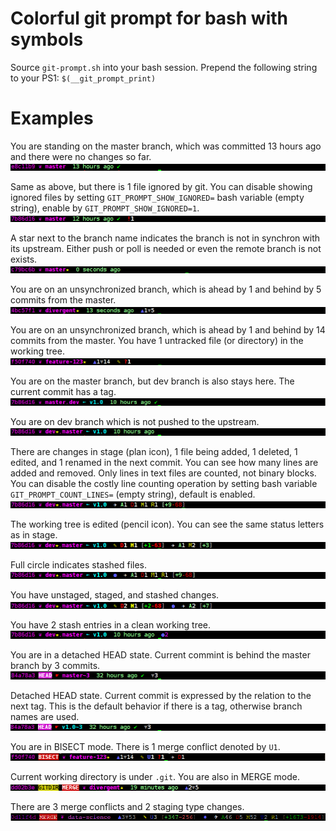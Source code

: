 
# Colorful git prompt for bash with symbols

Source `git-prompt.sh` into your bash session.
Prepend the following string to your PS1: `$(__git_prompt_print)`

# Examples

You are standing on the master branch, which was committed 13 hours ago 
and there were no changes so far.
![master-clean](demo/master-clean.png)

Same as above, but there is 1 file ignored by git. 
You can disable showing ignored files by setting `GIT_PROMPT_SHOW_IGNORED=` bash variable (empty string), 
enable by `GIT_PROMPT_SHOW_IGNORED=1`.
![master-clean-ignored](demo/master-clean-ignored.png)

A star next to the branch name indicates the branch is not in synchron with its upstream. 
Either push or poll is needed or even the remote branch is not exists.
![master-unpushed](demo/master-unpushed.png)

You are on an unsynchronized branch, which is ahead by 1 and behind by 5 commits from the master.
![divergent-unpushed](demo/divergent-unpushed.png)

You are on an unsynchronized branch, which is ahead by 1 and behind by 14 commits from the master.
You have 1 untracked file (or directory) in the working tree.
![unclean-untracked](demo/unclean-untracked.png)

You are on the master branch, but dev branch is also stays here.
The current commit has a tag.
![branches-tag](demo/branches-tag.png)

You are on dev branch which is not pushed to the upstream.
![branches-unpushed-tag](demo/branches-unpushed-tag.png)

There are changes in stage (plan icon), 1 file being added, 1 deleted, 1 edited, and 1 renamed in the next commit. 
You can see how many lines are added and removed.
Only lines in text files are counted, not binary blocks.
You can disable the costly line counting operation by setting bash variable `GIT_PROMPT_COUNT_LINES=` (empty string), default is enabled.
![branches-unpushed-tag-staged](demo/branches-unpushed-tag-staged.png)

The working tree is edited (pencil icon).
You can see the same status letters as in stage.
![branches-unpushed-tag-unclean-staged](demo/branches-unpushed-tag-unclean-staged.png)

Full circle indicates stashed files.
![branches-unpushed-stash-staged](demo/branches-unpushed-stash-staged.png)

You have unstaged, staged, and stashed changes.
![branches-unpushed-unclean-stash-staged](demo/branches-unpushed-unclean-stash-staged.png)

You have 2 stash entries in a clean working tree.
![branches-unpushed-stash](demo/branches-unpushed-stash.png)

You are in a detached HEAD state.
Current commint is behind the master branch by 3 commits.
![detached-bybranch](demo/detached-bybranch.png)

Detached HEAD state.
Current commit is expressed by the relation to the next tag.
This is the default behavior if there is a tag, otherwise branch names are used.
![detached-bytag](demo/detached-bytag.png)

You are in BISECT mode.
There is 1 merge conflict denoted by `U1`.
![bisect-unclean-staged](demo/bisect-unclean-staged.png)

Current working directory is under `.git`.
You are also in MERGE mode.
![gitdir-merge-divergent](demo/gitdir-merge-divergent.png)

There are 3 merge conflicts and 2 staging type changes.
![merge-conflict-stash-typechange](demo/merge-conflict-stash-typechange.png)
